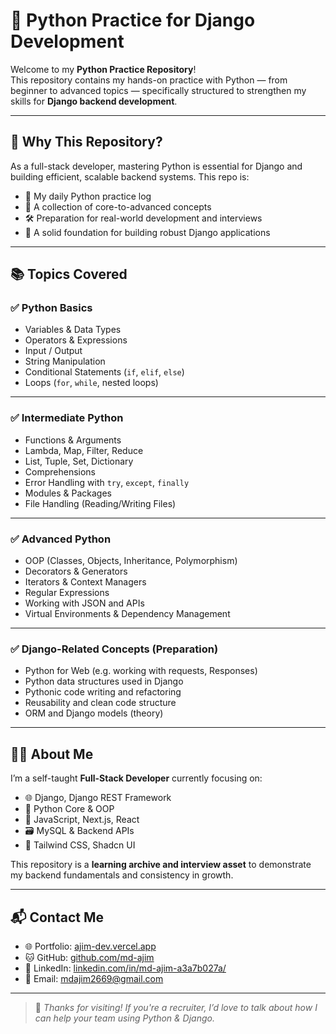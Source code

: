 # 🐍 Python Practice for Django Development

Welcome to my **Python Practice Repository**!  
This repository contains my hands-on practice with Python — from beginner to advanced topics — specifically structured to strengthen my skills for **Django backend development**.

---

## 📌 Why This Repository?

As a full-stack developer, mastering Python is essential for Django and building efficient, scalable backend systems. This repo is:

- 🔁 My daily Python practice log
- 🧠 A collection of core-to-advanced concepts
- 🛠️ Preparation for real-world development and interviews
- 🚀 A solid foundation for building robust Django applications

---

## 📚 Topics Covered

### ✅ Python Basics

- Variables & Data Types
- Operators & Expressions
- Input / Output
- String Manipulation
- Conditional Statements (`if`, `elif`, `else`)
- Loops (`for`, `while`, nested loops)

---

### ✅ Intermediate Python

- Functions & Arguments
- Lambda, Map, Filter, Reduce
- List, Tuple, Set, Dictionary
- Comprehensions
- Error Handling with `try`, `except`, `finally`
- Modules & Packages
- File Handling (Reading/Writing Files)

---

### ✅ Advanced Python

- OOP (Classes, Objects, Inheritance, Polymorphism)
- Decorators & Generators
- Iterators & Context Managers
- Regular Expressions
- Working with JSON and APIs
- Virtual Environments & Dependency Management

---

### ✅ Django-Related Concepts (Preparation)

- Python for Web (e.g. working with requests, Responses)
- Python data structures used in Django
- Pythonic code writing and refactoring
- Reusability and clean code structure
- ORM and Django models (theory)

---
## 👨‍💻 About Me

I’m a self-taught **Full-Stack Developer** currently focusing on:

- 🌐 Django, Django REST Framework
- 🐍 Python Core & OOP
- 🧩 JavaScript, Next.js, React
- 🗃️ MySQL & Backend APIs
- 🎨 Tailwind CSS, Shadcn UI

This repository is a **learning archive and interview asset** to demonstrate my backend fundamentals and consistency in growth.

---

## 📬 Contact Me

- 🌐 Portfolio: [ajim-dev.vercel.app](https://ajim-dev.vercel.app)
- 🐱 GitHub: [github.com/md-ajim](https://github.com/md-ajim)
- 💼 LinkedIn: [linkedin.com/in/md-ajim-a3a7b027a/](https://linkedin.com/in/md-ajim-a3a7b027a/)
- 📧 Email: mdajim2669@gmail.com

---

> 📝 _Thanks for visiting! If you're a recruiter, I’d love to talk about how I can help your team using Python & Django._




 
